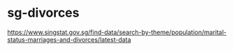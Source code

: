 # sg-divorces
https://www.singstat.gov.sg/find-data/search-by-theme/population/marital-status-marriages-and-divorces/latest-data
